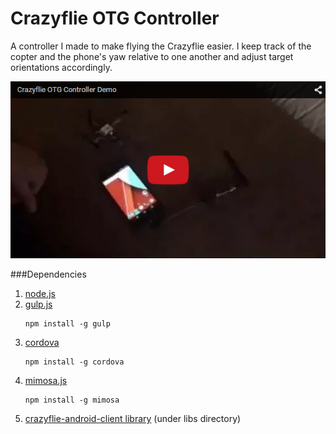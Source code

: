 Crazyflie OTG Controller
============
A controller I made to make flying the Crazyflie easier. I keep track of the copter and the phone's yaw relative to one another and adjust target orientations accordingly.

[![Controller Demo](https://github.com/codyjackson/crazyflie_otg_controller/blob/master/media/youtube_thumbnail.png?raw=true)](https://www.youtube.com/watch?v=31tZ6P3YvLE)

###Dependencies
1. [node.js](http://nodejs.org/)
2. [gulp.js](http://gulpjs.com/)
    ```
    npm install -g gulp
    ```
3. [cordova](https://cordova.apache.org/)
    ```
    npm install -g cordova
    ```
4. [mimosa.js](http://mimosa.io/)
    ```
    npm install -g mimosa
    ```
5. [crazyflie-android-client library](https://github.com/bitcraze/crazyflie-android-client) (under libs directory)

